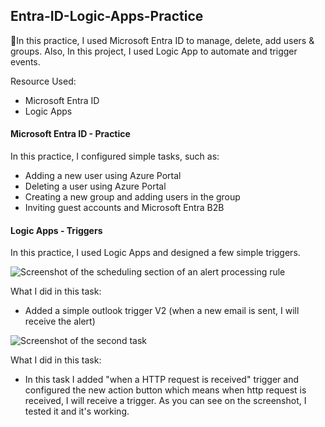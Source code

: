 ## Entra-ID-Logic-Apps-Practice

📘In this practice, I used Microsoft Entra ID to manage, delete, add users & groups.
Also, In this project, I used Logic App to automate and trigger events.

Resource Used:
- Microsoft Entra ID
- Logic Apps

#### Microsoft Entra ID - Practice
In this practice, I configured simple tasks, such as:
- Adding a new user using Azure Portal
- Deleting a user using Azure Portal
- Creating a new group and adding users in the group
- Inviting guest accounts and Microsoft Entra B2B

#### Logic Apps - Triggers
In this practice, I used Logic Apps and designed a few simple triggers.

![Screenshot of the scheduling section of an alert processing rule](../media/emailtrigger.png)

What I did in this task:
- Added a simple outlook trigger V2 (when a new email is sent, I will receive the alert)
  
![Screenshot of the second task](../AdminLabs/Media/http-trigger.png)

What I did in this task:
- In this task I added "when a HTTP request is received" trigger and configured the new action button
which means when http request is received, I will receive a trigger. As you can see
on the screenshot, I tested it and it's working.
